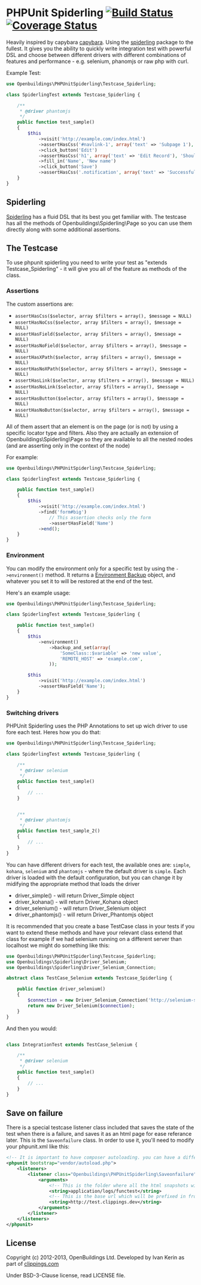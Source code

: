 # PHPUnit Spiderling [![Build Status](https://travis-ci.org/OpenBuildings/phpunit-spiderling.png?branch=master)](https://travis-ci.org/OpenBuildings/phpunit-spiderling) [![Coverage Status](https://coveralls.io/repos/OpenBuildings/phpunit-spiderling/badge.png?branch=master)](https://coveralls.io/r/OpenBuildings/phpunit-spiderling?branch=master)

Heavily inspired by capybara [capybara](https://github.com/jnicklas/capybara). Using the [spiderling](https://github.com/OpenBuildings/spiderling) package to the fullest. It gives you the ability to quickly write integration test with powerful DSL and choose between different drivers with different combinations of features and performance - e.g. selenium, phanomjs or raw php with curl.

Example Test:

```php
use Openbuildings\PHPUnitSpiderling\Testcase_Spiderling;

class SpiderlingTest extends Testcase_Spiderling {

	/**
	 * @driver phantomjs
	 */
	public function test_sample()
	{
		$this
			->visit('http://example.com/index.html')
			->assertHasCss('#navlink-1', array('text' => 'Subpage 1'), 'Should have a navigation link')
			->click_button('Edit')
			->assertHasCss('h1', array('text' => 'Edit Record'), 'Should be on the edit page of a record')
			->fill_in('Name', 'New name')
			->click_button('Save')
			->assertHasCss('.notification', array('text' => 'Successfull edit'), 'Should have successfully performed the edit');
	}
}
```

## Spiderling

[Spiderling](https://github.com/OpenBuildings/spiderling) has a fluid DSL that its best you get familiar with. The testcase has all the methods of Openbuildings\Spiderling\Page so you can use them directly along with some additional assertions.

## The Testcase

To use phpunit spiderling you need to write your test as "extends Testcase_Spiderling" - it will give you all of the feature as methods of the class.

### Assertions

The custom assertions are:

- ``assertHasCss($selector, array $filters = array(), $message = NULL)`` 
- ``assertHasNoCss($selector, array $filters = array(), $message = NULL)`` 
- ``assertHasField($selector, array $filters = array(), $message = NULL)`` 
- ``assertHasNoField($selector, array $filters = array(), $message = NULL)`` 
- ``assertHasXPath($selector, array $filters = array(), $message = NULL)`` 
- ``assertHasNoXPath($selector, array $filters = array(), $message = NULL)`` 
- ``assertHasLink($selector, array $filters = array(), $message = NULL)`` 
- ``assertHasNoLink($selector, array $filters = array(), $message = NULL)`` 
- ``assertHasButton($selector, array $filters = array(), $message = NULL)`` 
- ``assertHasNoButton($selector, array $filters = array(), $message = NULL)`` 

All of them assert that an element is on the page (or is not) by using a specific locator type and filters. Also they are actually an extension of Openbuildings\Spiderling\Page so they are available to all the nested nodes (and are asserting only in the context of the node)

For example:

```php
use Openbuildings\PHPUnitSpiderling\Testcase_Spiderling;

class SpiderlingTest extends Testcase_Spiderling {

	public function test_sample()
	{
		$this
			->visit('http://example.com/index.html')
			->find('form#big')
				// This assertion checks only the form
				->assertHasField('Name')
			->end();
	}
}
```

### Environment

You can modify the environment only for a specific test by using the ``->environment()`` method. It returns a [Environment Backup](https://github.com/OpenBuildings/environment-backup) object, and whatever you set it to will be restored at the end of the test. 

Here's an example usage:

```php
use Openbuildings\PHPUnitSpiderling\Testcase_Spiderling;

class SpiderlingTest extends Testcase_Spiderling {

	public function test_sample()
	{
		$this
			->environment()
				->backup_and_set(array(
					'SomeClass::$variable' => 'new value',
					'REMOTE_HOST' => 'example.com',
				));

		$this
			->visit('http://example.com/index.html')
			->assertHasField('Name');
	}
}
```

### Switching drivers

PHPUnit Spiderling uses the PHP Annotations to set up wich driver to use fore each test. Heres how you do that:

```php
use Openbuildings\PHPUnitSpiderling\Testcase_Spiderling;

class SpiderlingTest extends Testcase_Spiderling {

	/**
	 * @driver selenium
	 */
	public function test_sample()
	{
		// ...
	}


	/**
	 * @driver phantomjs
	 */
	public function test_sample_2()
	{
		// ...
	}
}
```

You can have different drivers for each test, the available ones are: ``simple``, ``kohana``, ``selenium`` and ``phantomjs`` - where the default driver is ``simple``. Each driver is loaded with the default configuration, but you can change it by midifying the appropriate method that loads the driver

- driver_simple() - will return Driver_Simple object
- driver_kohana() - will return Driver_Kohana object
- driver_selenium() - will return Driver_Selenium object
- driver_phantomjs() - will return Driver_Phantomjs object

It is recommended that you create a base TestCase class in your tests if you want to extend these methods and have your relevant class extend that class for example if we had selenium running on a different server than localhost we might do something like this:

```php
use Openbuildings\PHPUnitSpiderling\Testcase_Spiderling;
use Openbuildings\Spiderling\Driver_Selenium;
use Openbuildings\Spiderling\Driver_Selenium_Connection;

abstract class TestCase_Selenium extends Testcase_Spiderling {

	public function driver_selenium()
	{
		$connection = new Driver_Selenium_Connection('http://selenium-server.example.com/web/hub/');
		return new Driver_Selenium($connection);
	}
}
```

And then you would:

```php

class IntegrationTest extends TestCase_Selenium {

	/**
	 * @driver selenium
	 */
	public function test_sample()
	{
		// ...
	}
}
```

## Save on failure

There is a special testcase listener class included that saves the state of the test when there is a failure, and saves it as an html page for ease referance later. This is the ``Saveonfailure`` class. In order to use it, you'll need to modify your phpunit.xml like this:

```xml
<!-- It is important to have composer autoloading. you can have a different bootstrap file, but this is the standard and easiest way to handle it. -->
<phpunit bootstrap="vendor/autoload.php">
	<listeners>
		<listener class="Openbuildings\PHPUnitSpiderling\Saveonfailure" file="vendor/openbuildings/phpunit-spiderling/src/Openbuildings/PHPUnitSpiderling/Saveonfailure.php">
			<arguments>
				<!-- This is the folder where all the html snapshots will be placed -->
				<string>application/logs/functest</string>
				<!-- This is the base url which will be prefixed in fron of all relative assets, so that the page is loaded properly. Optional -->
				<string>http://test.clippings.dev</string>
			</arguments>
		</listener>
	</listeners>
</phpunit>
```

## License

Copyright (c) 2012-2013, OpenBuildings Ltd. Developed by Ivan Kerin as part of [clippings.com](http://clippings.com)

Under BSD-3-Clause license, read LICENSE file.